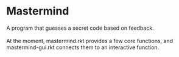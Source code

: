 # Mastermind
A program that guesses a secret code based on feedback.
</br></br>
At the moment, mastermind.rkt provides a few core functions,
and mastermind-gui.rkt connects them to an interactive function.

